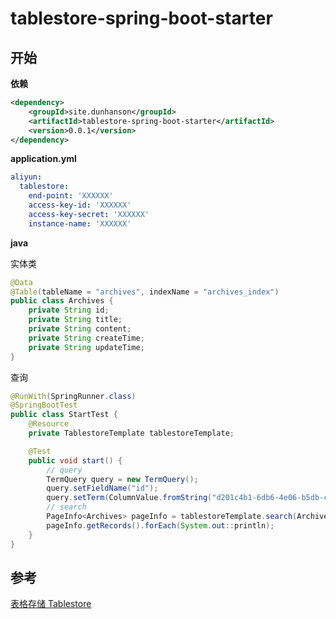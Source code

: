 # tablestore-spring-boot-starter

## 开始

**依赖**

```xml
<dependency>
    <groupId>site.dunhanson</groupId>
    <artifactId>tablestore-spring-boot-starter</artifactId>
    <version>0.0.1</version>
</dependency>
```

**application.yml**

```yml
aliyun:
  tablestore:
    end-point: 'XXXXXX'
    access-key-id: 'XXXXXX'
    access-key-secret: 'XXXXXX'
    instance-name: 'XXXXXX'
```

**java**

实体类

```java
@Data
@Table(tableName = "archives", indexName = "archives_index")
public class Archives {
    private String id;
    private String title;
    private String content;
    private String createTime;
    private String updateTime;
}
```

查询

```java
@RunWith(SpringRunner.class)
@SpringBootTest
public class StartTest {
    @Resource
    private TablestoreTemplate tablestoreTemplate;

    @Test
    public void start() {
        // query
        TermQuery query = new TermQuery();
        query.setFieldName("id");
        query.setTerm(ColumnValue.fromString("d201c4b1-6db6-4e06-b5db-cbb796b2e56b"));
        // search
        PageInfo<Archives> pageInfo = tablestoreTemplate.search(Archives.class, query);
        pageInfo.getRecords().forEach(System.out::println);
    }
}

```

## 参考

[表格存储 Tablestore](https://help.aliyun.com/product/27278.html)